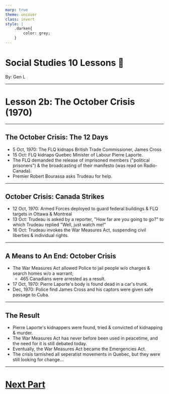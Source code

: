 ```yaml
---
marp: true
theme: uncover
class: invert
style: |
    .darken{
        color: grey;
    }
---
```


# <!--fit-->Social Studies 10 Lessons :book:

<span class="darken">By:</span> Gen L

<!--_footer: In partnership with Hyperion University, 2023-->

---
<!--paginate: true-->
# Lesson 2b: The October Crisis (1970)

---

## The October Crisis: The 12 Days

* 5 Oct, 1970: The FLQ kidnaps British Trade Commissioner, James Cross
* 15 Oct: FLQ kidnaps Quebec Minister of Labour Pierre Laporte.
* The FLQ demanded the release of imprisoned members ("political prisoners") & the broadcasting of their manifesto (was read on Radio-Canada).
* Premier Robert Bourassa asks Trudeau for help.

---

## October Crisis: Canada Strikes

* 12 Oct, 1970: Armed Forces deployed to guard federal buildings & FLQ targets in Ottawa & Montreal
* 13 Oct: Trudeau is asked by a reporter, "How far are you going to go?" to which Trudeau replied "Well, just watch me!"
* 16 Oct: Trudeau invokes the War Measures Act, suspending civil liberties & individual rights.

---

## A Means to An End: October Crisis

* The War Measures Act allowed Police to jail people w/o charges & search homes w/o a warrant; 
    * 465 Canadians were arrested as a result.
* 17 Oct, 1970: Pierre Laporte's body is found dead in a car's trunk.
* Dec, 1970: Police find James Cross and his captors were given safe passage to Cuba.

---

## The Result

* Pierre Laporte's kidnappers were found, tried & convicted of kidnapping & murder.
* The War Measures Act has never before been used in peacetime, and the need for it is still debated today.
* Eventually, the War Measures Act became the Emergencies Act.
* The crisis tarnished all seperatist movements in Quebec, but they were still looking for change...

---

# [Next Part](Lesson%202c.html)